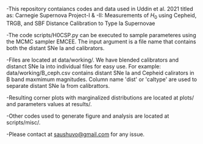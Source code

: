 -This repository contaiancs codes and data used in Uddin et al. 2021
 titled as:  Carnegie Supernova Project-I $\&$ -II: Measurements of $H_0$ using Cepheid, TRGB, and SBF Distance Calibration to Type Ia Supernovae

-The code scripts/H0CSP.py can be executed to sample parameteres using
the MCMC sampler EMCEE. The input argument is a file name that
contains both the distant SNe Ia and calibrators.

-Files are located at data/working/. We have blended calibrators and
distanct SNe Ia into individual files for easy use. For example:
data/working/B_ceph.csv contains distant SNe Ia and Cepheid calirators
in B band maxmimum magnitudes. Column name 'dist' or 'caltype' are
used to separate distant SNe Ia from calibrattors.

-Resulting corner plots with marginalized distributions are located at
plots/ and parameters values at results/.

-Other codes used to generate figure and analysis are located at
scripts/misc/.

-Please contact at saushuvo@gmail.com for any issue.


 


